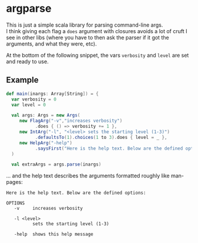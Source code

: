 # argparse

This is just a simple scala library for parsing command-line args.  
I think giving each flag a `does` argument with closures avoids 
a lot of cruft I see in other libs (where you have to then ask 
the parser if it got the arguments, and what they were, etc).  

At the bottom of the following snippet, 
the vars `verbosity` and `level` are set 
and ready to use.

## Example

```scala
def main(inargs: Array[String]) = {
  var verbosity = 0
  var level = 0

  val args: Args = new Args(
     new FlagArg("-v","increases verbosity")
           .does { () => verbosity += 1 },
     new IntArg("-l", "<level> sets the starting level (1-3)")
           .defaultsTo(1).choices(1 to 3).does { level = _ },
     new HelpArg("-help")
           .saysFirst("Here is the help text. Below are the defined options:\n")
  )

  val extraArgs = args.parse(inargs)
```

... and the help text describes the arguments formatted roughly like man-pages:

```
Here is the help text. Below are the defined options:

OPTIONS
   -v     increases verbosity

   -l <level>
          sets the starting level (1-3)

   -help  shows this help message          
```

